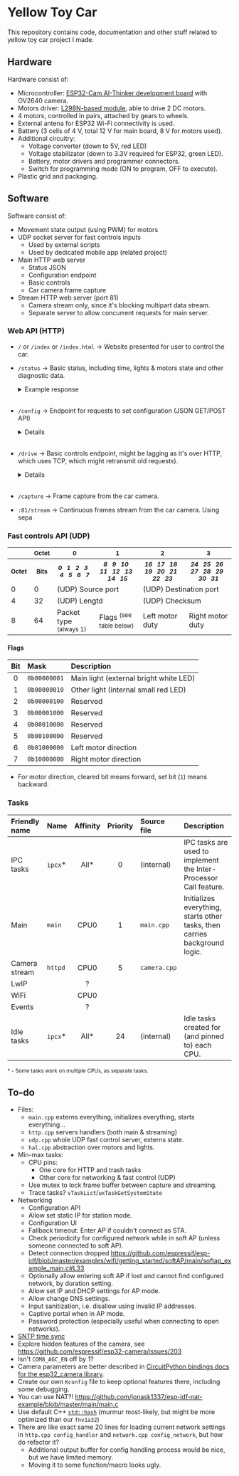 
# Yellow Toy Car

This repository contains code, documentation and other stuff related to yellow toy car project I made.

<!-- TODO: One nice picture here -->





## Hardware

Hardware consist of:

* Microcontroller: [ESP32-Cam AI-Thinker development board](https://microcontrollerslab.com/esp32-cam-ai-thinker-pinout-gpio-pins-features-how-to-program/) with OV2640 camera.
* Motors driver: [L298N-based module](https://abc-rc.pl/product-pol-6196-Modul-sterownika-L298N-do-silnikow-DC-i-krokowych-Arduino.html?query_id=1), able to drive 2 DC motors.
* 4 motors, controlled in pairs, attached by gears to wheels.
* External antena for ESP32 Wi-Fi connectivity is used.
* Battery (3 cells of 4 V, total 12 V for main board, 8 V for motors used).
* Additional circuitry:
	* Voltage converter (down to 5V, red LED)
	* Voltage stabilizator (down to 3.3V required for ESP32, green LED).
	* Battery, motor drivers and programmer connectors.
	* Switch for programming mode (ON to program, OFF to execute). 
* Plastic grid and packaging.

<!-- TODO: Pictures here, in table -->





## Software

Software consist of:

* Movement state output (using PWM) for motors 
* UDP socket server for fast controls inputs
	* Used by external scripts
	* Used by dedicated mobile app (related project)
* Main HTTP web server
	* Status JSON
	* Configuration endpoint
	* Basic controls
	* Car camera frame capture
* Stream HTTP web server (port 81)
	* Camera stream only, since it's blocking multipart data stream.
	* Separate server to allow concurrent requests for main server.



### Web API (HTTP)

* `/` or `/index` or `/index.html` → Website presented for user to control the car.

	<!-- TODO: Website screens here -->

* `/status` → Basic status, including time, lights & motors state and other diagnostic data.

	<details><summary>Example response</summary><br/>

	```json
	{
		"time": "2023-01-12T23:49:03.348+0100", // Device time, synced using SNTP.
		"rssi": -67, // Signal strength of AP the device is connected to, or 0 if not connected.
		"uptime": 123456, // Microseconds passed from device boot.
	}
	```
	<!-- TODO: Include actual example -->

	</details><br/>

* `/config` → Endpoint for requests to set configuration (JSON GET/POST API)

	<details><summary>Details</summary><br/>

	```json
	{
		"network": {
			"mode": "sta", // or "ap", or "nat" to make it work like router
			"fallback": 10000, // duration after should fallback to hosting AP if cannot connect as station
			"sta": {
				"ssid": "YellowToyCar",
				"psk": "AAaa11!!", // not included in response
				"static": 0, // 1 if static IP is to be used in STA mode
				"ip": "192.168.4.1",
				"mask": 24, // as number or IP
			},
			"ap": {
				"ssid": "YellowToyCar",
				"psk": "AAaa11!!", // not included in response
				"channel": 0, // channel to use for AP, 0 for automatic
				"hidden": 0, 
				"ip": "192.168.4.1",
				"mask": 24, // as number or IP
				"dhcp_lease": ["192.168.4.2", "192.168.4.20"], // hardcoded to some range
			},
			"gateway": "192.168.4.1",
			"dns1": "1.1.1.1",
			"dns2": "1.0.0.1",
		},
		"camera": {

		},
	}
	```
	Returns JSON of current configuration, if not changing anything. 

	<!-- TODO: Include actual example -->

	</details><br/>

* `/drive` → Basic controls endpoint, might be lagging as it's over HTTP, which uses TCP, which might retransmit old requests).

	<details><summary>Details</summary><br/>

	Querystring API:
	```c
	?mainLight=1    // Main light (external bright white LED)
	&otherLight=1   // Other light (internal small red LED)
	&left=255       // Left motor duty and direction (negative values for backward)
	&right=255      // Right motor duty and direction (negative values for backward)
	```
	Returns nothing.

	</details><br/>

* `/capture` → Frame capture from the car camera.

* `:81/stream` → Continuous frames stream from the car camera. Using sepa



### Fast controls API (UDP)

<table>
	<tbody>
		<tr>
			<th></th>
			<th><sub>Octet</sub></th>
			<th style="text-align:center"><sub>0</sub></th>
			<th style="text-align:center"><sub>1</sub></th>
			<th style="text-align:center"><sub>2</sub></th>
			<th style="text-align:center"><sub>3</sub></th>
		</tr>
		<tr>
			<th><sub>Octet</sub></th>
			<th><sub>Bits</sub></th>
			<th><i><sub>0 &nbsp; 1 &nbsp; 2 &nbsp; 3 &nbsp; 4 &nbsp; 5 &nbsp; 6 &nbsp; 7</sub></i></th>
			<th><i><sub>8 &nbsp; 9 &nbsp; 10 &nbsp; 11 &nbsp; 12 &nbsp; 13 &nbsp; 14 &nbsp; 15</sub></i></th>
			<th><i><sub>16 &nbsp; 17 &nbsp; 18 &nbsp; 19 &nbsp; 20 &nbsp; 21 &nbsp; 22 &nbsp; 23</sub></i></th>
			<th><i><sub>24 &nbsp; 25 &nbsp; 26 &nbsp; 27 &nbsp; 28 &nbsp; 29 &nbsp; 30 &nbsp; 31</sub></i></th>
		</tr>
		<tr>
			<td>0</td>
			<td>0</td>
			<td colspan="2">(UDP) Source port</td>
			<td colspan="2">(UDP) Destination port</td>
		</tr>
		<tr>
			<td>4</td>
			<td>32</td>
			<td colspan="2">(UDP) Lengtd</td>
			<td colspan="2">(UDP) Checksum</td>
		</tr>
		<tr>
			<td>8</td>
			<td>64</td>
			<td colspan="1">Packet type <sup>(always 1)</sup></td>
			<td colspan="1">Flags <sup>(see table below)</sup></td>
			<td colspan="1">Left motor duty</td>
			<td colspan="1">Right motor duty</td>
		</tr>
	</tbody>
</table>

#### Flags

| Bit | Mask         | Description                                             |
|:---:|:-------------|:--------------------------------------------------------|
| 0   | `0b00000001` | Main light (external bright white LED)                  |
| 1   | `0b00000010` | Other light (internal small red LED)                    |
| 2   | `0b00000100` | Reserved                                                |
| 3   | `0b00001000` | Reserved                                                |
| 4   | `0b00010000` | Reserved                                                |
| 5   | `0b00100000` | Reserved                                                |
| 6   | `0b01000000` | Left motor direction                                    |
| 7   | `0b10000000` | Right motor direction                                   |

* For motor direction, cleared bit means forward, set bit (`1`) means backward.




### Tasks

| Friendly name | Name     | Affinity | Priority | Source file | Description   |
|:--------------|:---------|:--------:|:--------:|:------------|:--------------|
| IPC tasks     | `ipcx`\* | All\*    | 0        | (internal)  | IPC tasks are used to implement the Inter-Processor Call feature.          |
| Main          | `main`   | CPU0     | 1        | `main.cpp`  | Initializes everything, starts other tasks, then carries background logic. |
| Camera stream | `httpd`  | CPU0     | 5        | `camera.cpp`
| LwIP          |          | ?
| WiFi          |          | CPU0
| Events        |          | ?
| Idle tasks    | `ipcx`\* | All\*    | 24       | (internal)  | Idle tasks created for (and pinned to) each CPU.

<small>\* - Some tasks work on multiple CPUs, as separate tasks.</small>





## To-do

+ Files:
	+ `main.cpp` externs everything, initializes everything, starts everything...
	+ `http.cpp` servers handlers (both main & streaming)
	+ `udp.cpp` whole UDP fast control server, externs state.
	+ `hal.cpp` abstraction over motors and lights.
+ Min-max tasks:
	+ CPU pins:
		+ One core for HTTP and trash tasks
		+ Other core for networking & fast control (UDP)
	+ Use mutex to lock frame buffer between capture and streaming.
	+ Trace tasks? `vTaskList`/`uxTaskGetSystemState`
+ Networking
	+ Configuration API
	+ Allow set static IP for station mode.
	+ Configuration UI
	+ Fallback timeout: Enter AP if couldn't connect as STA.
	+ Check periodicity for configured network while in soft AP (unless someone connected to soft AP).
	+ Detect connection dropped https://github.com/espressif/esp-idf/blob/master/examples/wifi/getting_started/softAP/main/softap_example_main.c#L33
	+ Optionally allow entering soft AP if lost and cannot find configured network, by duration setting.
	+ Allow set IP and DHCP settings for AP mode.
	+ Allow change DNS settings.
	+ Input sanitization, i.e. disallow using invalid IP addresses.
	+ Captive portal when in AP mode.
	+ Password protection (especially useful when connecting to open networks).
+ [SNTP time sync](https://docs.espressif.com/projects/esp-idf/en/latest/esp32/api-reference/system/system_time.html#sntp-time-synchronization)
+ Explore hidden features of the camera, see https://github.com/espressif/esp32-camera/issues/203
+ Isn't `COM8_AGC_EN` off by 1?
+ Camera parameters are better described in [CircuitPython bindings docs for the esp32_camera library](https://docs.circuitpython.org/en/latest/shared-bindings/esp32_camera/index.html).
+ Create our own `Kconfig` file to keep optional features there, including some debugging.
+ You can use NAT?! https://github.com/jonask1337/esp-idf-nat-example/blob/master/main/main.c
+ Use default C++ [`std::hash`](https://en.cppreference.com/w/cpp/utility/hash) (murmur most-likely, but might be more optimized than our `fnv1a32`)
+ There are like exact same 20 lines for loading current network settings in `http.cpp config_handler` and `network.cpp config_network`, but how do refactor it?
	- Additional output buffer for config handling process would be nice, but we have limited memory.
	- Moving it to some function/macro looks ugly.


